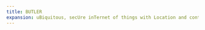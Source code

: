 ```yaml
---
title: BUTLER
expansion: uBiquitous, secUre inTernet of things with Location and contExt awaReness
---
```

